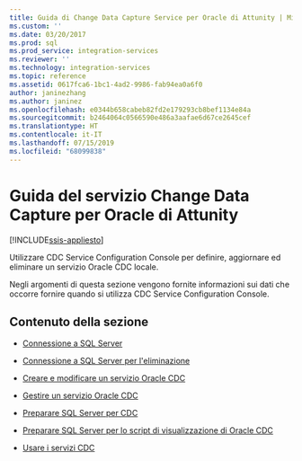 ```yaml
---
title: Guida di Change Data Capture Service per Oracle di Attunity | Microsoft Docs
ms.custom: ''
ms.date: 03/20/2017
ms.prod: sql
ms.prod_service: integration-services
ms.reviewer: ''
ms.technology: integration-services
ms.topic: reference
ms.assetid: 0617fca6-1bc1-4ad2-9986-fab94ea0a6f0
author: janinezhang
ms.author: janinez
ms.openlocfilehash: e0344b658cabeb82fd2e179293cb8bef1134e84a
ms.sourcegitcommit: b2464064c0566590e486a3aafae6d67ce2645cef
ms.translationtype: HT
ms.contentlocale: it-IT
ms.lasthandoff: 07/15/2019
ms.locfileid: "68099838"
---
```

# <a name="change-data-capture-service-for-oracle-by-attunity-f1-help"></a>Guida del servizio Change Data Capture per Oracle di Attunity

[!INCLUDE[ssis-appliesto](../../includes/ssis-appliesto-ssvrpluslinux-asdb-asdw-xxx.md)]


  Utilizzare CDC Service Configuration Console per definire, aggiornare ed eliminare un servizio Oracle CDC locale.  
  
 Negli argomenti di questa sezione vengono fornite informazioni sui dati che occorre fornire quando si utilizza CDC Service Configuration Console.  
  
## <a name="in-this-section"></a>Contenuto della sezione  
  
-   [Connessione a SQL Server](../../integration-services/change-data-capture/connection-to-sql-server.md)  
  
-   [Connessione a SQL Server per l'eliminazione](../../integration-services/change-data-capture/connection-to-sql-server-for-delete.md)  
  
-   [Creare e modificare un servizio Oracle CDC](../../integration-services/change-data-capture/create-and-edit-an-oracle-cdc-service.md)  
  
-   [Gestire un servizio Oracle CDC](../../integration-services/change-data-capture/manage-an-oracle-cdc-service.md)  
  
-   [Preparare SQL Server per CDC](../../integration-services/change-data-capture/prepare-sql-server-for-cdc.md)  
  
-   [Preparare SQL Server per lo script di visualizzazione di Oracle CDC](../../integration-services/change-data-capture/prepare-sql-server-for-oracle-cdc-view-script.md)  
  
-   [Usare i servizi CDC](../../integration-services/change-data-capture/work-with-cdc-services.md)  
  
  
